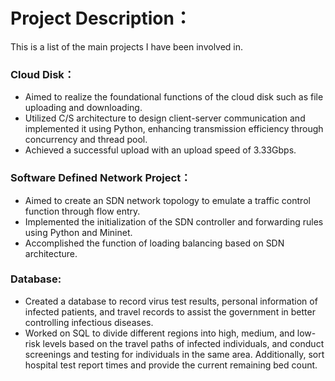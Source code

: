 # Project Description：
This is a list of the main projects I have been involved in.


### **Cloud Disk**：
- Aimed to realize the foundational functions of the cloud disk such as file uploading and downloading. 
- Utilized C/S architecture to design client-server communication and implemented it using Python, enhancing transmission efficiency through concurrency and thread pool.
- Achieved a successful upload with an upload speed of 3.33Gbps.
### **Software Defined Network Project**：
- Aimed to create an SDN network topology to emulate a traffic control function through flow entry.
- Implemented the initialization of the SDN controller and forwarding rules using Python and Mininet.
- Accomplished the function of loading balancing based on SDN architecture. 
### **Database**:
- Created a database to record virus test results, personal information of infected patients, and travel records to assist the government in better controlling infectious diseases.
- Worked on SQL to divide different regions into high, medium, and low-risk levels based on the travel paths of infected individuals, and conduct screenings and testing for individuals in the same area. Additionally, sort hospital test report times and provide the current remaining bed count.
